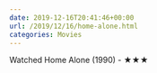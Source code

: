 ```yaml
---
date: 2019-12-16T20:41:46+00:00
url: /2019/12/16/home-alone.html
categories: Movies
---
```

Watched Home Alone (1990) - ★★★




